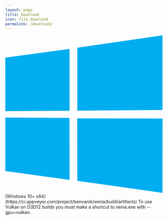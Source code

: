 ```yaml
---
layout: page
title: Download
icon: file_download
permalink: /download/
---
```


<span class="icon icon--windows" aria-hidden="true">
    <svg xmlns="http://www.w3.org/2000/svg" viewBox="0 0 88 88">
        <path d="m0 12.402 35.687-4.8602.0156 34.423-35.67.20313zm35.67 33.529.0277 34.453-35.67-4.9041-.002-29.78zm4.3261-39.025 47.318-6.906v41.527l-47.318.37565zm47.329 39.349-.0111 41.34-47.318-6.6784-.0663-34.739z" fill="#00adef"/>
    </svg>
</span>
[Windows 10+ x64](https://ci.appveyor.com/project/benvanik/xenia/build/artifacts)
To use Vulkan on D3D12 builds you must make a shortcut to xenia.exe with --gpu=vulkan.
